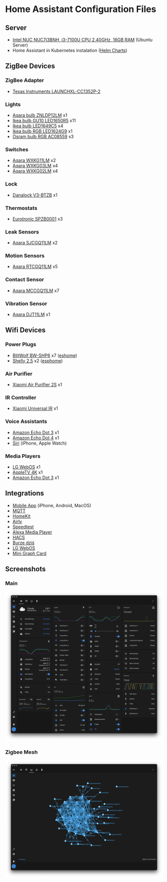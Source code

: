 #  Home Assistant Configuration Files

## Server
* [ Intel NUC NUC7i3BNH, i3-7100U CPU 2.40GHz, 16GB RAM](https://ark.intel.com/content/www/us/en/ark/products/95066/intel-nuc-kit-nuc7i3bnh.html) (Ubuntu Server)
* Home Assistant in Kubernetes instalation ([Helm Charts](https://gitlab.olender.io/andrzej/infrastructure/-/tree/master/nuc/helm))

## ZigBee Devices
### ZigBee Adapter 
* [Texas Instruments LAUNCHXL-CC1352P-2](https://www.zigbee2mqtt.io/information/supported_adapters.html#texas-instruments-launchxl-cc1352p-2)

### Lights
* [Aqara bulb ZNLDP12LM](https://www.zigbee2mqtt.io/devices/ZNLDP12LM.html) x1
* [Ikea bulb GU10 LED1650R5](https://www.zigbee2mqtt.io/devices/LED1650R5.html) x11
* [Ikea bulb LED1649C5](https://www.zigbee2mqtt.io/devices/LED1649C5.html) x4
* [Ikea bulb RGB LED1624G9](https://www.zigbee2mqtt.io/devices/LED1624G9.html) x1
* [Osram bulb RGB AC08559](https://www.zigbee2mqtt.io/devices/AC08559.html) x3

### Switches
* [Aqara WXKG11LM](https://www.zigbee2mqtt.io/devices/WXKG11LM.html) x2
* [Aqara WXKG03LM](https://www.zigbee2mqtt.io/devices/WXKG03LM.html) x4
* [Aqara WXKG02LM](https://www.zigbee2mqtt.io/devices/WXKG02LM.html) x4

### Lock
* [Danalock V3-BTZB](https://www.zigbee2mqtt.io/devices/V3-BTZB.html) x1

### Thermostats
* [Eurotronic SPZB0001](https://www.zigbee2mqtt.io/devices/SPZB0001.html) x3

### Leak Sensors
* [Aqara SJCGQ11LM](https://www.zigbee2mqtt.io/devices/SJCGQ11LM.html) x2

### Motion Sensors
* [Aqara RTCGQ11LM](https://www.zigbee2mqtt.io/devices/RTCGQ11LM.html) x5

### Contact Sensor
* [Aqara MCCGQ11LM](https://www.zigbee2mqtt.io/devices/MCCGQ11LM.html) x7

### Vibration Sensor
* [Aqara DJT11LM](https://www.zigbee2mqtt.io/devices/DJT11LM.html) x1

## Wifi Devices
### Power Plugs
* [BlitWolf BW-SHP6](https://www.blitzwolf.com/BlitzWolf-BW-SHP6-2300W-WIFI-Smart-Socket-EU-Plug-Works-with-Alexa-Remote-Control-Time-Switch-Electricity-Monitoring-p-300.html) x7 ([eshome](https://gitlab.olender.io/andrzej/homeassistant/-/tree/master/esphome))
* [Shelly 2.5](https://shelly.cloud/products/shelly-25-smart-home-automation-relay/) x2 ([esphome](https://gitlab.olender.io/andrzej/homeassistant/-/tree/master/esphome))

### Air Purifier
* [Xiaomi Air Purifier 2S](https://www.mi.com/in/air2s/) x1

### IR Controller
* [Xiaomi Universal IR](https://www.gearbest.com/smart-home/pp_229556.html) x1

### Voice Assistants
* [Amazon Echo Dot 3](https://www.amazon.com/Echo-Dot/dp/B07FZ8S74R) x1
* [Amazon Echo Dot 4](https://www.amazon.com/All-New-Echo-Dot-4th-Gen/dp/B07XJ8C8F5) x1
* [Siri](https://www.apple.com/siri/) (iPhone, Apple Watch)

### Media Players
* [LG WebOS](https://www.lg.com/global/business/webos) x1
* [AppleTV 4K](https://www.apple.com/apple-tv-4k/) x1
* [Amazon Echo Dot 3](https://www.amazon.com/Echo-Dot/dp/B07FZ8S74R) x1

## Integrations
* [Mobile App](https://apps.apple.com/us/app/home-assistant-companion/id1099568401) (iPhone, Android, MacOS)
* [MQTT](https://www.home-assistant.io/integrations/mqtt/)
* [HomeKit](https://www.home-assistant.io/integrations/homekit/)
* [Airly](https://github.com/bieniu/ha-airly)
* [Speedtest](https://www.home-assistant.io/integrations/speedtestdotnet/)
* [Alexa Media Player](https://github.com/custom-components/alexa_media_player)
* [HACS](https://github.com/custom-components/hacs)
* [Burze dziś](https://github.com/PiotrMachowski/Home-Assistant-custom-components-Burze.dzis.net)
* [LG WebOS](https://www.home-assistant.io/integrations/webostv/)
* [Mini Graph Card](https://github.com/kalkih/mini-graph-card)

## Screenshots
### Main 
![HA.png](image/HA-20201231.png)
### Zigbee Mesh
![HA-zigbbe-mesh.png](image/HA-zigbbe-mesh.png)
